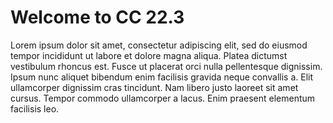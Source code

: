 # Welcome to CC 22.3


Lorem ipsum dolor sit amet, consectetur adipiscing elit, sed do eiusmod tempor incididunt ut labore et dolore magna aliqua. Platea dictumst vestibulum rhoncus est. Fusce ut placerat orci nulla pellentesque dignissim. Ipsum nunc aliquet bibendum enim facilisis gravida neque convallis a. Elit ullamcorper dignissim cras tincidunt. Nam libero justo laoreet sit amet cursus. Tempor commodo ullamcorper a lacus. Enim praesent elementum facilisis leo.